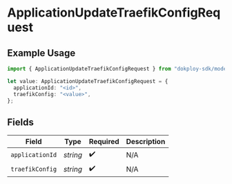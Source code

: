 # ApplicationUpdateTraefikConfigRequest

## Example Usage

```typescript
import { ApplicationUpdateTraefikConfigRequest } from "dokploy-sdk/models/operations";

let value: ApplicationUpdateTraefikConfigRequest = {
  applicationId: "<id>",
  traefikConfig: "<value>",
};
```

## Fields

| Field              | Type               | Required           | Description        |
| ------------------ | ------------------ | ------------------ | ------------------ |
| `applicationId`    | *string*           | :heavy_check_mark: | N/A                |
| `traefikConfig`    | *string*           | :heavy_check_mark: | N/A                |